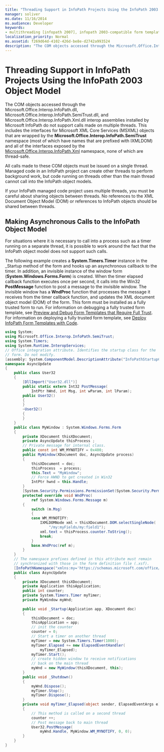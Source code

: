 ```yaml
---
title: "Threading Support in InfoPath Projects Using the InfoPath 2003 Object Model"
manager: soliver
ms.date: 11/16/2014
ms.audience: Developer
keywords:
- multithreading [infopath 2007], infopath 2003-compatible form templates,threading [InfoPath 2007], support for projects using InfoPath 2003 object model,InfoPath 2003-compatible form templates, threading support
localization_priority: Normal
ms.assetid: f269d64d-4102-426d-be8e-d2742a993524
description: "The COM objects accessed through the Microsoft.Office.Interop.InfoPath.dll, Microsoft.Office.Interop.InfoPath.SemiTrust.dll, and Microsoft.Office.Interop.InfoPath.Xml.dll interop assemblies installed by Microsoft InfoPath do not support calls made on multiple threads. This includes the interfaces for Microsoft XML Core Services (MSXML) objects that are wrapped by the Microsoft.Office.Interop.InfoPath.SemiTrust namespace (most of which have names that are prefixed with IXMLDOM) and all of the interfaces exposed by the Microsoft.Office.Interop.InfoPath.Xml namespace, none of which are thread-safe."
---
```


# Threading Support in InfoPath Projects Using the InfoPath 2003 Object Model

The COM objects accessed through the Microsoft.Office.Interop.InfoPath.dll, Microsoft.Office.Interop.InfoPath.SemiTrust.dll, and Microsoft.Office.Interop.InfoPath.Xml.dll interop assemblies installed by Microsoft InfoPath do not support calls made on multiple threads. This includes the interfaces for Microsoft XML Core Services (MSXML) objects that are wrapped by the **Microsoft.Office.Interop.InfoPath.SemiTrust** namespace (most of which have names that are prefixed with IXMLDOM) and all of the interfaces exposed by the [Microsoft.Office.Interop.InfoPath.Xml](https://msdn.microsoft.com/library/microsoft.office.interop.infopath.xml)  namespace, none of which are thread-safe. 
  
All calls made to these COM objects must be issued on a single thread. Managed code in an InfoPath project can create other threads to perform background work, but code running on threads other than the main thread cannot call into the InfoPath object models.
  
If your InfoPath managed code project uses multiple threads, you must be careful about sharing objects between threads. No references to the XML Document Object Model (DOM) or references to InfoPath objects should be shared between threads. 
  
## Making Asynchronous Calls to the InfoPath Object Model

For situations where it is necessary to call into a process such as a timer running on a separate thread, it is possible to work around the fact that the InfoPath object model does not support such calls. 
  
The following example creates a **System.Timers.Timer** instance in the _Startup method of the form and hooks up an asynchronous callback to the timer. In addition, an invisible instance of the window form (**System.Windows.Forms.Form**) is created. When the timer elapsed callback function executes once per second, it calls into the Win32 **PostMessage** function to post a message to the invisible window. The invisible window has a **WndProc** function that processes the message it receives from the timer callback function, and updates the XML document object model (DOM) of the form. This form must be installed as a fully trusted form to run. For information on debugging a fully trusted form template, see [Preview and Debug Form Templates that Require Full Trust](how-to-preview-and-debug-form-templates-that-require-full-trust.md). For information on deploying a fully trusted form template, see [Deploy InfoPath Form Templates with Code](how-to-deploy-infopath-form-templates-with-code.md).
  
```cs
using System;
using Microsoft.Office.Interop.InfoPath.SemiTrust;
using System.Timers;
using System.Runtime.InteropServices;
// Office integration attribute. Identifies the startup class for the
// form. Do not modify.
[assembly: System.ComponentModel.DescriptionAttribute("InfoPathStartupClass, Version=1.0, Class=AsyncUpdate.AsyncUpdate")]
namespace AsyncUpdate
{
    public class User32
    {
        [DllImport("User32.dll")]
        public static extern Int32 PostMessage(
            IntPtr hWnd, int Msg, int wParam, int lParam);
        public User32()
        {    
        }
        ~User32()
        {
        }
    }
    public class MyWindow : System.Windows.Forms.Form
    {
        private XDocument thisXDocument;
        private AsyncUpdate thisProcess ;
        // Private message for internal class.
        public const int WM_MYNOTIFY = 0x400;
        public MyWindow(XDocument doc, AsyncUpdate process)
        {
            thisXDocument = doc;
            thisProcess  = process;
            this.Text = "MyWindow";
            // Force HWND to get created in Win32
            IntPtr hwnd = this.Handle; 
        }
        [System.Security.Permissions.PermissionSet(System.Security.Permissions.SecurityAction.Demand, Name="FullTrust")]
        protected override void WndProc(
            ref System.Windows.Forms.Message m) 
        {
            switch (m.Msg)
            {
            case WM_MYNOTIFY:
                IXMLDOMNode xml = thisXDocument.DOM.selectSingleNode(
                    "/my:myFields/my:field1");
                xml.text = thisProcess.counter.ToString();
                break;                
            }
            base.WndProc(ref m);
        }
    }
    // The namespace prefixes defined in this attribute must remain 
    // synchronized with those in the form definition file (.xsf).
    [InfoPathNamespace("xmlns:my='https://schemas.microsoft.com/office/infopath/2003/myXSD/2004-02-11T23-29-59'")]
    public class AsyncUpdate
    {
        private XDocument thisXDocument;
        private Application thisApplication;
        public int counter;
        private System.Timers.Timer myTimer;
        private MyWindow myWnd;
    
        public void _Startup(Application app, XDocument doc)
        {
            thisXDocument = doc;
            thisApplication = app;
            // init the counter
            counter = 0;
            // Start a timer on another thread
            myTimer = new System.Timers.Timer(1000);
            myTimer.Elapsed += new ElapsedEventHandler(
                myTimer_Elapsed);
            myTimer.Start();
            // create hidden window to receive notifications 
            // back on the main thread
            myWnd = new MyWindow(thisXDocument, this);
        }
        public void _Shutdown()
        {
            myWnd.Dispose();
            myTimer.Stop();
            myTimer.Dispose();
        }
        private void myTimer_Elapsed(object sender, ElapsedEventArgs e)
        {
            // This method is called on a second thread
            counter ++;
            // Post message back to main thread
            User32.PostMessage(
                myWnd.Handle, MyWindow.WM_MYNOTIFY, 0, 0);
        }
    }
}

```


